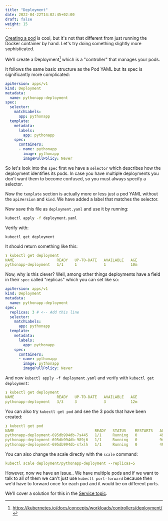 ```yaml
---
title: "Deployment"
date: 2022-04-22T14:02:45+02:00
draft: false
weight: 15
---
```


[Creating a pod](../pod) is cool, but it's not that different from just
running the Docker container by hand. Let's try doing something 
slightly more sophisticated.

We'll create a Deployment[^1] which is a "controller" that manages
your pods.

It follows the same basic structure as the Pod YAML but its spec 
is significantly more complicated:

```yaml
apiVersion: apps/v1
kind: Deployment
metadata:
  name: pythonapp-deployment
spec:
  selector:
    matchLabels:
      app: pythonapp
  template:
    metadata:
      labels:
        app: pythonapp
    spec:
      containers:
      - name: pythonapp
        image: pythonapp
        imagePullPolicy: Never
```

So let's look into the `spec` first we have a `selector` which describes 
how the deployment identifies its pods. In case you have multiple 
deployments you don't want them to become confused, so you must always
specify a selector.

Now the `template` section is actually more or less just a pod YAML 
without the `apiVersion` and `kind`. We have added a label that matches 
the selector.

Now save this file as `deployment.yaml` and use it by running:

```bash
kubectl apply -f deployment.yaml
```

Verify with:

```
kubectl get deployment
```

It should return something like this:

```yaml
❯ kubectl get deployment
NAME                   READY   UP-TO-DATE   AVAILABLE   AGE
pythonapp-deployment   1/1     1            1           10m
```

Now, why is this clever? Well, among other things deployments have a 
field in their `spec` called "replicas" which you can set like so:

```yaml
apiVersion: apps/v1
kind: Deployment
metadata:
  name: pythonapp-deployment
spec:
  replicas: 3 # <-- Add this line
  selector:
    matchLabels:
      app: pythonapp
  template:
    metadata:
      labels:
        app: pythonapp
    spec:
      containers:
      - name: pythonapp
        image: pythonapp
        imagePullPolicy: Never
```

And now `kubectl apply -f deployment.yaml` and verify with 
`kubectl get deployment`:

```yaml
❯ kubectl get deployment
NAME                   READY   UP-TO-DATE   AVAILABLE   AGE
pythonapp-deployment   3/3     3            3           12m
```

You can also try `kubectl get pod` and see the 3 pods that have been 
created:

```yaml
❯ kubectl get pod
NAME                                    READY   STATUS    RESTARTS   AGE
pythonapp-deployment-695db994db-7s445   1/1     Running   0          49s
pythonapp-deployment-695db994db-989j6   1/1     Running   0          9m
pythonapp-deployment-695db994db-sfxlh   1/1     Running   0          49s
```

You can also change the scale directly with the `scale` command:

```yaml
kubectl scale deployment/pythonapp-deployment --replicas=5
```

However, now we have an issue.. We have multiple pods and if we want to 
talk to all of them we can't just use `kubectl port-forward` because then
we'd have to forward once for each pod and it would be on different ports.

We'll cover a solution for this in the [Service topic](../service).

[^1]: https://kubernetes.io/docs/concepts/workloads/controllers/deployment/